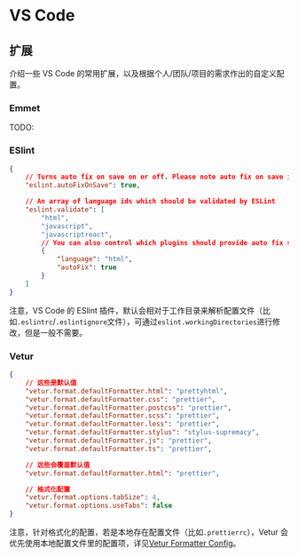 # VS Code

## 扩展

介绍一些 VS Code 的常用扩展，以及根据个人/团队/项目的需求作出的自定义配置。

### Emmet

TODO:

### ESlint

```json
{
    // Turns auto fix on save on or off. Please note auto fix on save is only available if VS Code's files.autoSave is either off, onFocusChange or onWindowChange. It will not work with afterDelay.
    "eslint.autoFixOnSave": true,

    // An array of language ids which should be validated by ESLint
    "eslint.validate": [
        "html",
        "javascript",
        "javascriptreact",
        // You can also control which plugins should provide auto fix support. To do so simply provide an object literal in the validate setting with the properties language and autoFix instead of a simple string.
        {
            "language": "html",
            "autoFix": true
        }
    ]
}
```

注意，VS Code 的 ESlint 插件，默认会相对于工作目录来解析配置文件（比如`.eslintrc`/`.eslintignore`文件），可通过`eslint.workingDirectories`进行修改，但是一般不需要。

### Vetur

```json
{
    // 这些是默认值
    "vetur.format.defaultFormatter.html": "prettyhtml",
    "vetur.format.defaultFormatter.css": "prettier",
    "vetur.format.defaultFormatter.postcss": "prettier",
    "vetur.format.defaultFormatter.scss": "prettier",
    "vetur.format.defaultFormatter.less": "prettier",
    "vetur.format.defaultFormatter.stylus": "stylus-supremacy",
    "vetur.format.defaultFormatter.js": "prettier",
    "vetur.format.defaultFormatter.ts": "prettier",

    // 这些会覆盖默认值
    "vetur.format.defaultFormatter.html": "prettier",

    // 格式化配置
    "vetur.format.options.tabSize": 4,
    "vetur.format.options.useTabs": false
}
```

注意，针对格式化的配置，若是本地存在配置文件（比如`.prettierrc`），Vetur 会优先使用本地配置文件里的配置项，详见[Vetur Formatter Config](https://vuejs.github.io/vetur/formatting.html#settings)。
